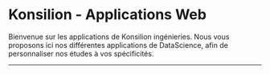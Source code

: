 # Konsilion - Applications Web

Bienvenue sur les applications de Konsilion ingénieries. Nous vous proposons ici nos différentes applications de DataScience, afin de personnaliser nos études à vos spécificités.

---



